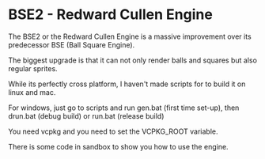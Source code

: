 # BSE2 - Redward Cullen Engine

The BSE2 or the Redward Cullen Engine is a massive improvement over its predecessor BSE (Ball Square Engine).

The biggest upgrade is that it can not only render balls and squares but also regular sprites.

While its perfectly cross platform, I haven't made scripts for to build it on linux and mac.

For windows, just go to scripts and run gen.bat (first time set-up), then drun.bat (debug build) or run.bat (release build)

You need vcpkg and you need to set the VCPKG_ROOT variable.

There is some code in sandbox to show you how to use the engine.

